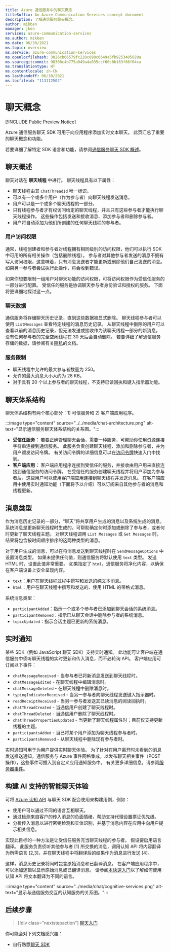 ```yaml
---
title: Azure 通信服务中的聊天概念
titleSuffix: An Azure Communication Services concept document
description: 了解通信服务聊天概念。
author: mikben
manager: jken
services: azure-communication-services
ms.author: mikben
ms.date: 06/30/2021
ms.topic: overview
ms.service: azure-communication-services
ms.openlocfilehash: 3026cb66579fc228c890c6649a5fb9253405020a
ms.sourcegitcommit: 98308c4b775a049a4a035ccf60c8b163f86f04ca
ms.translationtype: HT
ms.contentlocale: zh-CN
ms.lasthandoff: 06/30/2021
ms.locfileid: "113112502"
---
```

# <a name="chat-concepts"></a>聊天概念 

[!INCLUDE [Public Preview Notice](../../includes/public-preview-include-chat.md)]

Azure 通信服务聊天 SDK 可用于向应用程序添加实时文本聊天。 此页汇总了重要的聊天概念和功能。    

若要详细了解特定 SDK 语言和功能，请参阅[通信服务聊天 SDK 概述](./sdk-features.md)。  

## <a name="chat-overview"></a>聊天概述    

聊天对话在 **聊天线程** 中进行。 聊天线程具有以下属性：

- 聊天线程由其 `ChatThreadId` 唯一标识。 
- 可以有一个或多个用户（作为参与者）向聊天线程发送消息。 
- 用户可以是一个或多个聊天线程的一部分。 
- 只有线程参与者才有权访问给定的聊天线程，并且只有这些参与者才能执行聊天线程操作。 这些操作包括发送和接收消息、添加参与者和删除参与者。 
- 用户将自动添加为他们所创建的任何聊天线程的参与者。

### <a name="user-access"></a>用户访问权限
通常，线程创建者和参与者对线程拥有相同级别的访问权限，他们可以执行 SDK 中可用的所有相关操作（包括删除线程）。 参与者对其他参与者发送的消息不拥有写入访问权限，这意味着，只有消息发送者才能更新或删除他们自己发送的消息。 如果另一参与者尝试执行此操作，将会收到错误。 

如果你想要限制一组用户对聊天功能的访问权限，可将访问权限作为受信任服务的一部分进行配置。 受信任的服务是协调聊天参与者身份验证和授权的服务。 下面将更详细地探讨这一点。  

### <a name="chat-data"></a>聊天数据 
通信服务将存储聊天历史记录，直到这些数据被显式删除。 聊天线程参与者可以使用 `ListMessages` 查看特定线程的消息历史记录。 从聊天线程中删除的用户可以查看以前的消息历史记录，但无法发送或接收作为该聊天线程一部分的新消息。 没有任何参与者的完全空闲线程在 30 天后会自动删除。 若要详细了解通信服务存储的数据，请参阅有关[隐私](../privacy.md)的文档。  

### <a name="service-limits"></a>服务限制  
- 聊天线程中允许的最大参与者数量为 250。   
- 允许的最大消息大小大约为 28 KB。  
- 对于具有 20 个以上参与者的聊天线程，不支持已读回执和键入指示器功能。    

## <a name="chat-architecture"></a>聊天体系结构    

聊天体系结构有两个核心部分：1) 可信服务和 2) 客户端应用程序。    

:::image type="content" source="../../media/chat-architecture.png" alt-text="显示通信服务聊天体系结构的关系图。"::: 

 - **受信任服务：** 若要正确管理聊天会话，需要一种服务，可帮助你使用资源连接字符串连接到通信服务。 此服务负责创建聊天线程、添加和删除参与者，并为用户颁发访问令牌。 有关访问令牌的详细信息可以在[访问令牌](../../quickstarts/access-tokens.md)快速入门中找到。  
 - **客户端应用：** 客户端应用程序连接到受信任的服务，并接收由用户用来直接连接到通信服务的访问令牌。 在受信任的服务创建聊天线程并将用户添加为参与者后，这些用户可以使用客户端应用连接到聊天线程并发送消息。 在客户端应用中使用实时通知功能（下面将予以介绍）可以订阅来自其他参与者的消息和线程更新。
    
        
## <a name="message-types"></a>消息类型    

作为消息历史记录的一部分，“聊天”将共享用户生成的消息以及系统生成的消息。 系统消息是更新聊天线程时生成的，可帮助确定何时添加或删除了参与者，或者何时更新了聊天线程主题。 对聊天线程调用 `List Messages` 或 `Get Messages` 时，结果将包含按时间顺序排序的这两种类型的消息。

对于用户生成的消息，可以在将消息发送到聊天线程时在 `SendMessageOptions` 中设置消息类型。 如果未提供任何值，则通信服务将默认使用 `text` 类型。 发送 HTML 时，设置此值非常重要。 如果指定了 `html`，通信服务将净化内容，以确保在客户端设备上安全呈现内容。
 - `text`：用户在聊天线程过程中撰写和发送的纯文本消息。 
 - `html`：用户在聊天线程中撰写和发送的、使用 HTML 的带格式消息。 

系统消息类型： 
 - `participantAdded`：指示一个或多个参与者已添加到聊天会话的系统消息。
 - `participantRemoved`：指示已从聊天会话中删除参与者的系统消息。
 - `topicUpdated`：指示会话主题已更新的系统消息。

## <a name="real-time-notifications"></a>实时通知  

某些 SDK（例如 JavaScript 聊天 SDK）支持实时通知。 此功能可让客户端在通信服务中侦听聊天线程的实时更新和传入消息，而不必轮询 API。 客户端应用可订阅以下事件：
 - `chatMessageReceived` - 当参与者已将新消息发送到聊天线程时。
 - `chatMessageEdited` - 在聊天线程中编辑消息时。 
 - `chatMessageDeleted` - 在聊天线程中删除消息时。   
 - `typingIndicatorReceived` - 当另一参与者向聊天线程发送键入指示器时。    
 - `readReceiptReceived` - 当另一参与者发送其已读消息的阅读回执时。  
 - `chatThreadCreated` - 当通信用户创建了聊天线程时。    
 - `chatThreadDeleted` - 当通信用户删除了聊天线程时。    
 - `chatThreadPropertiesUpdated` - 当更新了聊天线程属性时；目前仅支持更新线程的主题。 
 - `participantsAdded` - 当已将某个用户添加为聊天线程参与者时。     
 - `participantsRemoved` - 从聊天线程中删除现有参与者时。

实时通知可用于为用户提供实时聊天体验。 为了针对在用户离开时未看到的消息发送推送通知，通信服务与 Azure 事件网格集成，以发布聊天相关事件（POST 操作），这些事件可插入到自定义应用通知服务中。 有关更多详细信息，请参阅[服务器事件](../../../event-grid/event-schema-communication-services.md?bc=https%3a%2f%2fdocs.microsoft.com%2fen-us%2fazure%2fbread%2ftoc.json&toc=https%3a%2f%2fdocs.microsoft.com%2fen-us%2fazure%2fcommunication-services%2ftoc.json)。


## <a name="build-intelligent-ai-powered-chat-experiences"></a>构建 AI 支持的智能聊天体验   

可将 [Azure 认知 API](../../../cognitive-services/index.yml) 与聊天 SDK 配合使用来构建用例，例如：

- 使用户可以通过不同的语言互相聊天。  
- 通过检测来自客户的传入消息的负面情绪，帮助支持代理设置票证优先级。 
- 分析传入消息以进行密钥检测和实体识别，并基于消息内容在应用中向用户提示相关信息。

实现此目标的一种方法是让受信任服务充当聊天线程的参与者。 假设要启用语言翻译。 此服务负责侦听其他参与者 [1] 所交换的消息，调用认知 API 将内容翻译为所需语言 [2,3]，并在聊天线程中将翻译后的结果作为消息进行发送 [4]。

这样，消息历史记录将同时包含原始消息和已翻译消息。 在客户端应用程序中，可以添加逻辑以显示原始消息或已翻译消息。 请参阅[本快速入门](../../../cognitive-services/translator/quickstart-translator.md)以了解如何使用认知 API 将文本翻译为不同的语言。 
    
:::image type="content" source="../media/chat/cognitive-services.png" alt-text="显示与通信服务交互的认知服务的关系图。"::: 

## <a name="next-steps"></a>后续步骤   

> [!div class="nextstepaction"] 
> [聊天入门](../../quickstarts/chat/get-started.md)    

你可能会对下列文档感兴趣：  
- 自行熟悉[聊天 SDK](sdk-features.md)